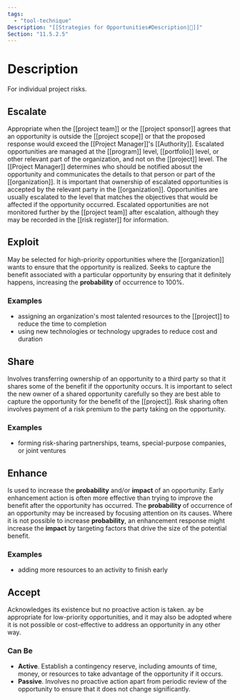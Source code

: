 ```yaml
---
tags:
  - "tool-technique"
Description: "[[Strategies for Opportunities#Description|📝]]"
Section: "11.5.2.5"
---
```

# Description
For individual project risks.
## Escalate
Appropriate when the [[project team]] or the [[project sponsor]] agrees that an opportunity is outside the [[project scope]] or that the proposed response would exceed the [[Project Manager]]'s [[Authority]]. Escalated opportunities are managed at the [[program]] level, [[portfolio]] level, or other relevant part of the organization, and not on the [[project]] level. The [[Project Manager]] determines who should be notified abosut the opportunity and communicates the details to that person or part of the [[organization]]. It is important that ownership of escalated opportunities is accepted by the relevant party in the [[organization]]. Opportunities are usually escalated to the level that matches the objectives that would be affected if the opportunity occurred. Escalated opportunities are not monitored further by the [[project team]] after escalation, although they may be recorded in the [[risk register]] for information.
## Exploit
May be selected for high-priority opportunities where the [[organization]] wants to ensure that the opportunity is realized. Seeks to capture the benefit associated with a particular opportunity by ensuring that it definitely happens, increasing the **probability** of occurrence to 100%.
### Examples
- assigning an organization's most talented resources to the [[project]] to reduce the time to completion
- using new technologies or technology upgrades to reduce cost and duration
## Share
Involves transferring ownership of an opportunity to a third party so that it shares some of the benefit if the opportunity occurs. It is important to select the new owner of a shared opportunity carefully so they are best able to capture the opportunity for the benefit of the [[project]]. Risk sharing often involves payment of a risk premium to the party taking on the opportunity.
### Examples
- forming risk-sharing partnerships, teams, special-purpose companies, or joint ventures
## Enhance
Is used to increase the **probability** and/or **impact** of an opportunity. Early enhancement action is often more effective than trying to improve the benefit after the opportunity has occurred. The **probability** of occurrence of an opportunity may be increased by focusing attention on its causes. Where it is not possible to increase **probability**, an enhancement response might increase the **impact** by targeting factors that drive the size of the potential benefit.
### Examples
- adding more resources to an activity to finish early
## Accept
Acknowledges its existence but no proactive action is taken.  ay be appropriate for low-priority opportunities, and it may also be adopted where it is not possible or cost-effective to address an opportunity in any other way. 
### Can Be
- **Active**. Establish a contingency reserve, including amounts of time, money, or resources to take advantage of the opportunity if it occurs.
- **Passive**. Involves no proactive action apart from periodic review of the opportunity to ensure that it does not change significantly.
